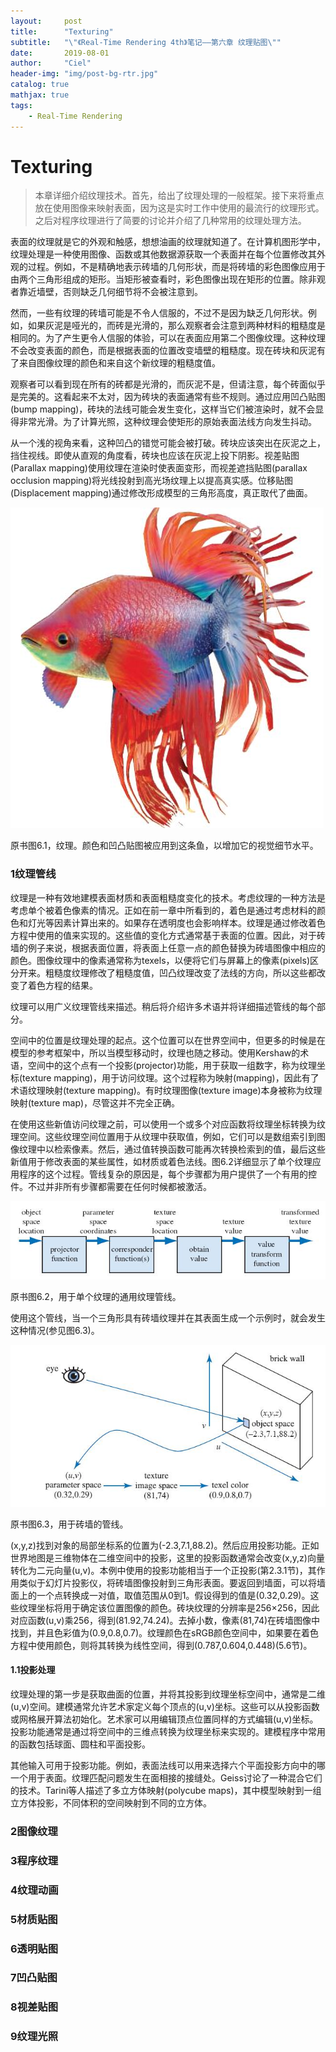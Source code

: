 ```yaml
---
layout:     post
title:      "Texturing"
subtitle:   "\"《Real-Time Rendering 4th》笔记——第六章 纹理贴图\""
date:       2019-08-01
author:     "Ciel"
header-img: "img/post-bg-rtr.jpg"
catalog: true
mathjax: true
tags:
    - Real-Time Rendering
---
```


# Texturing

> 本章详细介绍纹理技术。首先，给出了纹理处理的一般框架。接下来将重点放在使用图像来映射表面，因为这是实时工作中使用的最流行的纹理形式。之后对程序纹理进行了简要的讨论并介绍了几种常用的纹理处理方法。

表面的纹理就是它的外观和触感，想想油画的纹理就知道了。在计算机图形学中，纹理处理是一种使用图像、函数或其他数据源获取一个表面并在每个位置修改其外观的过程。例如，不是精确地表示砖墙的几何形状，而是将砖墙的彩色图像应用于由两个三角形组成的矩形。当矩形被查看时，彩色图像出现在矩形的位置。除非观者靠近墙壁，否则缺乏几何细节将不会被注意到。

然而，一些有纹理的砖墙可能是不令人信服的，不过不是因为缺乏几何形状。例如，如果灰泥是哑光的，而砖是光滑的，那么观察者会注意到两种材料的粗糙度是相同的。为了产生更令人信服的体验，可以在表面应用第二个图像纹理。这种纹理不会改变表面的颜色，而是根据表面的位置改变墙壁的粗糙度。现在砖块和灰泥有了来自图像纹理的颜色和来自这个新纹理的粗糙度值。

观察者可以看到现在所有的砖都是光滑的，而灰泥不是，但请注意，每个砖面似乎是完美的。这看起来不太对，因为砖块的表面通常有些不规则。通过应用凹凸贴图(bump mapping)，砖块的法线可能会发生变化，这样当它们被渲染时，就不会显得非常光滑。为了计算光照，这种纹理会使矩形的原始表面法线方向发生抖动。

从一个浅的视角来看，这种凹凸的错觉可能会被打破。砖块应该突出在灰泥之上，挡住视线。即使从直观的角度看，砖块也应该在灰泥上投下阴影。视差贴图(Parallax mapping)使用纹理在渲染时使表面变形，而视差遮挡贴图(parallax occlusion mapping)将光线投射到高光场纹理上以提高真实感。位移贴图(Displacement  mapping)通过修改形成模型的三角形高度，真正取代了曲面。

![\img\in-post\rtr6\6-1](\img\in-post\rtr6\6-1.jpg)

原书图6.1，纹理。颜色和凹凸贴图被应用到这条鱼，以增加它的视觉细节水平。

### 1纹理管线

纹理是一种有效地建模表面材质和表面粗糙度变化的技术。考虑纹理的一种方法是考虑单个被着色像素的情况。正如在前一章中所看到的，着色是通过考虑材料的颜色和灯光等因素计算出来的。如果存在透明度也会影响样本。纹理是通过修改着色方程中使用的值来实现的。这些值的变化方式通常基于表面的位置。因此，对于砖墙的例子来说，根据表面位置，将表面上任意一点的颜色替换为砖墙图像中相应的颜色。图像纹理中的像素通常称为texels，以便将它们与屏幕上的像素(pixels)区分开来。粗糙度纹理修改了粗糙度值，凹凸纹理改变了法线的方向，所以这些都改变了着色方程的结果。

纹理可以用广义纹理管线来描述。稍后将介绍许多术语并将详细描述管线的每个部分。

空间中的位置是纹理处理的起点。这个位置可以在世界空间中，但更多的时候是在模型的参考框架中，所以当模型移动时，纹理也随之移动。使用Kershaw的术语，空间中的这个点有一个投影(projector)功能，用于获取一组数字，称为纹理坐标(texture mapping)，用于访问纹理。这个过程称为映射(mapping)，因此有了术语纹理映射(texture mapping)。有时纹理图像(texture image)本身被称为纹理映射(texture map)，尽管这并不完全正确。

在使用这些新值访问纹理之前，可以使用一个或多个对应函数将纹理坐标转换为纹理空间。这些纹理空间位置用于从纹理中获取值，例如，它们可以是数组索引到图像纹理中以检索像素。然后，通过值转换函数可能再次转换检索到的值，最后这些新值用于修改表面的某些属性，如材质或着色法线。图6.2详细显示了单个纹理应用程序的这个过程。管线复杂的原因是，每个步骤都为用户提供了一个有用的控件。不过并非所有步骤都需要在任何时候都被激活。

![\img\in-post\rtr6\6-2](\img\in-post\rtr6\6-2.jpg)

原书图6.2，用于单个纹理的通用纹理管线。

使用这个管线，当一个三角形具有砖墙纹理并在其表面生成一个示例时，就会发生这种情况(参见图6.3)。

![\img\in-post\rtr6\6-3](\img\in-post\rtr6\6-3.jpg)

原书图6.3，用于砖墙的管线。

(x,y,z)找到对象的局部坐标系的位置为(-2.3,7.1,88.2)。然后应用投影功能。正如世界地图是三维物体在二维空间中的投影，这里的投影函数通常会改变(x,y,z)向量转化为二元向量(u,v)。本例中使用的投影功能相当于一个正投影(第2.3.1节)，其作用类似于幻灯片投影仪，将砖墙图像投射到三角形表面。要返回到墙面，可以将墙面上的一个点转换成一对值，取值范围从0到1。假设得到的值是(0.32,0.29)。这些纹理坐标将用于确定该位置图像的颜色。砖块纹理的分辨率是256×256，因此对应函数(u,v)乘256，得到(81.92,74.24)。去掉小数，像素(81,74)在砖墙图像中找到，并且色彩值为(0.9,0.8,0.7)。纹理颜色在sRGB颜色空间中，如果要在着色方程中使用颜色，则将其转换为线性空间，得到(0.787,0.604,0.448)(5.6节)。

#### 1.1投影处理

纹理处理的第一步是获取曲面的位置，并将其投影到纹理坐标空间中，通常是二维(u,v)空间。建模通常允许艺术家定义每个顶点的(u,v)坐标。这些可以从投影函数或网格展开算法初始化。艺术家可以用编辑顶点位置同样的方式编辑(u,v)坐标。投影功能通常是通过将空间中的三维点转换为纹理坐标来实现的。建模程序中常用的函数包括球面、圆柱和平面投影。

其他输入可用于投影功能。例如，表面法线可以用来选择六个平面投影方向中的哪一个用于表面。纹理匹配问题发生在面相接的接缝处。Geiss讨论了一种混合它们的技术。Tarini等人描述了多立方体映射(polycube maps)，其中模型映射到一组立方体投影，不同体积的空间映射到不同的立方体。

### 2图像纹理

### 3程序纹理

### 4纹理动画

### 5材质贴图

### 6透明贴图

### 7凹凸贴图

### 8视差贴图

### 9纹理光照
